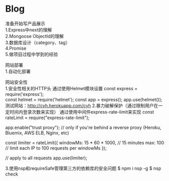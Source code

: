 # Blog
准备开始写产品展示<br>
1.Express中next的理解<br>
2.Mongoose ObjectId的理解<br>
3.数据库设计（category、tag）<br>
4.Promise<br>
5.做项目过程中学到的经验<br>

网站部署<br>
1.自动化部署<br>

网站安全性<br>
1.安全性相关的HTTP头
通过使用Helmet模块设置
const express = require('express');  
const helmet = require('helmet');
const app = express();
app.use(helmet());
测试网站：http://cyh.herokuapp.com/cyh
2.暴力破解保护（通过限制用户在一定时间内登录次数来实现）
通过使用中间件express-rate-limit来实现
const rateLimit = require("express-rate-limit");
 
app.enable("trust proxy"); // only if you're behind a reverse proxy (Heroku, Bluemix, AWS ELB, Nginx, etc)
 
const limiter = rateLimit({
  windowMs: 15 * 60 * 1000, // 15 minutes
  max: 100 // limit each IP to 100 requests per windowMs
});
 
//  apply to all requests
app.use(limiter);

3.使用nsp和requireSafe管理第三方的依赖库的安全问题
$ npm i nsp -g
$ nsp check


